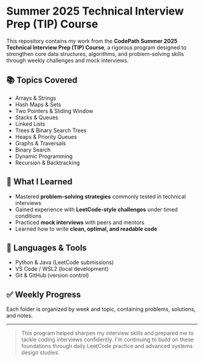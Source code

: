 # Summer 2025 Technical Interview Prep (TIP) Course

This repository contains my work from the **CodePath Summer 2025 Technical Interview Prep (TIP) Course**, a rigorous program designed to strengthen core data structures, algorithms, and problem-solving skills through weekly challenges and mock interviews.

## 📚 Topics Covered

- Arrays & Strings  
- Hash Maps & Sets  
- Two Pointers & Sliding Window  
- Stacks & Queues  
- Linked Lists  
- Trees & Binary Search Trees  
- Heaps & Priority Queues  
- Graphs & Traversals  
- Binary Search  
- Dynamic Programming  
- Recursion & Backtracking  

## 🧠 What I Learned

- Mastered **problem-solving strategies** commonly tested in technical interviews  
- Gained experience with **LeetCode-style challenges** under timed conditions  
- Practiced **mock interviews** with peers and mentors  
- Learned how to write **clean, optimal, and readable code**  

## 🔧 Languages & Tools

- Python & Java (LeetCode submissions)  
- VS Code / WSL2 (local development)  
- Git & GitHub (version control)  

## ✅ Weekly Progress

Each folder is organized by week and topic, containing problems, solutions, and notes.

---

> This program helped sharpen my interview skills and prepared me to tackle coding interviews confidently. I'm continuing to build on these foundations through daily LeetCode practice and advanced systems design studies.
